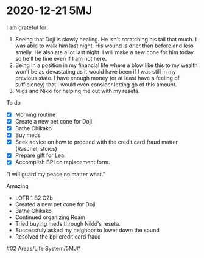# 2020-12-21 5MJ

I am grateful for:

1. Seeing that Doji is slowly healing. He isn't scratching his tail that much. I was able to walk him last night. His wound is drier than before and less smelly. He also ate a lot last night. I will make a new cone for him today so he'll be fine even if I am not here.
2. Being in a position in my financial life where a blow like this to my wealth won't be as devastating as it would have been if I was still in my previous state. I have enough money (or at least have a feeling of sufficiency) that I would even consider letting go of this amount.
3. Migs and Nikki for helping me out with my reseta.

To do

- [x] Morning routine
- [x] Create a new pet cone for Doji
- [x] Bathe Chikako
- [x] Buy meds
- [x] Seek advice on how to proceed with the credit card fraud matter (Raschel, stoics)
- [x] Prepare gift for Lea.
- [x] Accomplish BPI cc replacement form.

"I will guard my peace no matter what."

Amazing

- LOTR 1 B2 C2b
- Created a new pet cone for Doji
- Bathe Chikako
- Continued organizing Roam
- Tried buying meds through Nikki's reseta.
- Successfuly asked my neighbor to lower down the sound
- Resolved the bpi credit card fraud

\#02 Areas/Life System/5MJ#

